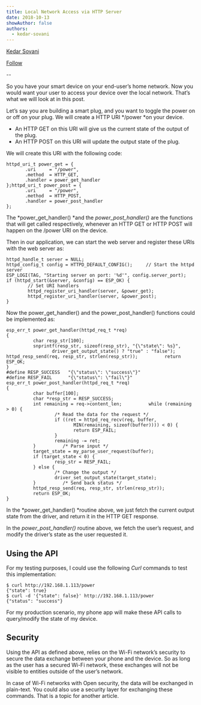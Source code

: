 ```yaml
---
title: Local Network Access via HTTP Server
date: 2018-10-13
showAuthor: false
authors: 
  - kedar-sovani
---
```

[Kedar Sovani](https://kedars.medium.com/?source=post_page-----fb7fcfc3d67e--------------------------------)

[Follow](https://medium.com/m/signin?actionUrl=https%3A%2F%2Fmedium.com%2F_%2Fsubscribe%2Fuser%2F1d2175c72923&operation=register&redirect=https%3A%2F%2Fblog.espressif.com%2Flocal-network-access-via-http-server-fb7fcfc3d67e&user=Kedar+Sovani&userId=1d2175c72923&source=post_page-1d2175c72923----fb7fcfc3d67e---------------------post_header-----------)

--

So you have your smart device on your end-user’s home network. Now you would want your user to access your device over the local network. That’s what we will look at in this post.

Let’s say you are building a smart plug, and you want to toggle the power on or off on your plug. We will create a HTTP URI */power *on your device.

- An HTTP GET on this URI will give us the current state of the output of the plug.
- An HTTP POST on this URI will update the output state of the plug.

We will create this URI with the following code:

```
httpd_uri_t power_get = { 
       .uri     = "/power",
       .method  = HTTP_GET,
       .handler = power_get_handler
};httpd_uri_t power_post = { 
       .uri     = "/power",
       .method  = HTTP_POST,
       .handler = power_post_handler
};
```

The *power_get_handler() *and the *power_post_handler()* are the functions that will get called respectively, whenever an HTTP GET or HTTP POST will happen on the /power URI on the device.

Then in our application, we can start the web server and register these URIs with the web server as:

```
httpd_handle_t server = NULL;
httpd_config_t config = HTTPD_DEFAULT_CONFIG();     // Start the httpd server    
ESP_LOGI(TAG, "Starting server on port: '%d'", config.server_port);    if (httpd_start(&server, &config) == ESP_OK) {
        // Set URI handlers
        httpd_register_uri_handler(server, &power_get);
        httpd_register_uri_handler(server, &power_post);
}
```

Now the power_get_handler() and the power_post_handler() functions could be implemented as:

```
esp_err_t power_get_handler(httpd_req_t *req)
{
          char resp_str[100];
          snprintf(resp_str, sizeof(resp_str), "{\"state\": %s}",
                 driver_get_output_state() ? "true" : "false");          httpd_resp_send(req, resp_str, strlen(resp_str));          return ESP_OK;
}
#define RESP_SUCCESS   "{\"status\": \"success\"}"
#define RESP_FAIL      "{\"status\": \"fail\"}"
esp_err_t power_post_handler(httpd_req_t *req)
{
          char buffer[100];
          char *resp_str = RESP_SUCCESS;
          int remaining = req->content_len;          while (remaining > 0) {
                  /* Read the data for the request */
                  if ((ret = httpd_req_recv(req, buffer,                        
                         MIN(remaining, sizeof(buffer)))) < 0) {
                         return ESP_FAIL;
                  }
                  remaining -= ret;
          }          /* Parse input */
          target_state = my_parse_user_request(buffer);
          if (target_state < 0) {
                  resp_str = RESP_FAIL;
          } else {
                  /* Change the output */
                  driver_set_output_state(target_state);
          }          /* Send back status */        
          httpd_resp_send(req, resp_str, strlen(resp_str));
          return ESP_OK;
}
```

In the *power_get_handler() *routine above, we just fetch the current output state from the driver, and return it in the HTTP GET response.

In the *power_post_handler()* routine above, we fetch the user’s request, and modify the driver’s state as the user requested it.

## Using the API

For my testing purposes, I could use the following *Curl* commands to test this implementation:

```
$ curl http://192.168.1.113/power
{"state": true}
$ curl -d '{"state": false}' http://192.168.1.113/power
{"status": "success"}
```

For my production scenario, my phone app will make these API calls to query/modify the state of my device.

## Security

Using the API as defined above, relies on the Wi-Fi network’s security to secure the data exchange between your phone and the device. So as long as the user has a secured Wi-Fi network, these exchanges will not be visible to entities outside of the user’s network.

In case of Wi-Fi networks with Open security, the data will be exchanged in plain-text. You could also use a security layer for exchanging these commands. That is a topic for another article.
